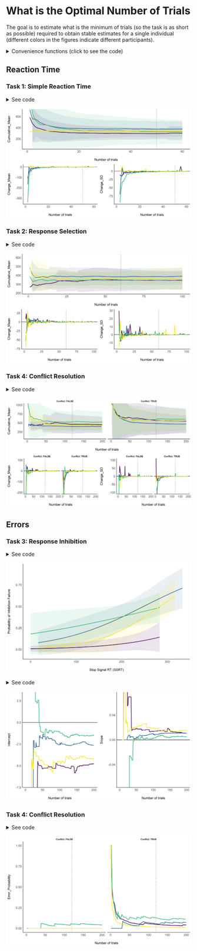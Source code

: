
# What is the Optimal Number of Trials

The goal is to estimate what is the minimum of trials (so the task is as
short as possible) required to obtain stable estimates for a single
individual (different colors in the figures indicate different
participants).

<details>

<summary>Convenience functions (click to see the code)</summary>

<p>

``` r
library(tidyverse)
library(easystats)
## # Attaching packages (red = needs update)
## <U+2714> insight     0.6.0        <U+2714> bayestestR  0.4.0     
## <U+26A0> performance 0.3.0.9000   <U+2714> parameters  0.2.5     
## <U+2714> see         0.2.1.9000   <U+2714> effectsize  0.0.1     
## <U+2714> correlation 0.1.0        <U+2714> estimate    0.1.0     
## <U+2714> report      0.1.0        
## Restart the R-Session and update packages in red with 'easystats::easystats_update()'.
library(cowplot)

compute_cumulative <- function(data, fun = mean, col = "RT"){
  cumu <- c()
  for(i in 1:nrow(data)){
    cumu <- c(cumu,
              fun(data[1:i, col], na.rm = TRUE))
  }
  cumu
}

cumulative_data <- function(data){
  data$Cumulative_Mean <- compute_cumulative(data, fun = mean)
  data$Cumulative_SD <- compute_cumulative(data, fun = sd)
  data$Cumulative_CI_high <- data$Cumulative_Mean + data$Cumulative_SD * 1.96
  data$Cumulative_CI_low <- data$Cumulative_Mean - data$Cumulative_SD * 1.96

  data$Change_Mean <- c(NA, tail(data$Cumulative_Mean, -1) - head(data$Cumulative_Mean, -1))
  data$Change_SD <- c(NA, tail(data$Cumulative_SD, -1) - head(data$Cumulative_SD, -1))
  data[c("Participant", "Task", "Trial_Order",
         "Cumulative_Mean", "Cumulative_SD", "Cumulative_CI_high", "Cumulative_CI_low",
         "Change_Mean", "Change_SD")]
}


cumulative_errors <- function(data){
  data$Error <- as.character(data$Response) != as.character(data$Stimulus_Side)
  error_prob <- c()
  for(i in 1:nrow(data)){
    error_prob <- c(error_prob, sum(data$Error[1:i]) / i)
  }
  data$Error_Probability <- error_prob
  data[c("Participant", "Task", "Trial_Order", "Error_Probability")]
}


inhibition_model <- function(data){
  data$Error <- ifelse(as.character(data$Stop_Signal) %in% c("True", "TRUE") & data$Response %in% c("RIGHT", "LEFT"), TRUE, FALSE)
  glm(Error ~ Stop_Signal_RT, data = data, family = "binomial")
}
```

</p>

</details>

## Reaction Time

### Task 1: Simple Reaction Time

<details>

<summary>See code</summary>

<p>

``` r
df <- data.frame()
for(path in list.files(path = "data/", pattern = "*_ProcessingSpeed.csv", full.names = TRUE)){
  df <- rbind(df, cumulative_data(read.csv(path)))
}

fig1 <- cowplot::plot_grid(
  df %>%
    ggplot(aes(x = Trial_Order, y = Cumulative_Mean)) +
    geom_vline(xintercept = 50, linetype = "dotted") +
    geom_ribbon(aes(ymin = Cumulative_CI_low, ymax = Cumulative_CI_high, fill = Participant), alpha = 0.1) +
    geom_line(aes(color = Participant), size = 1) +
    theme_modern() +
    scale_color_viridis_d(guide = FALSE) +
    scale_fill_viridis_d(guide = FALSE) +
    coord_cartesian(ylim = c(50, 700)) +
    xlab("Number of trials"),
  cowplot::plot_grid(df %>%
    ggplot(aes(x = Trial_Order, y = Change_Mean)) +
    geom_vline(xintercept = 50, linetype = "dotted") +
    geom_hline(yintercept = 0) +
    geom_line(aes(color = Participant), size = 1) +
    theme_modern() +
    scale_color_viridis_d(guide = FALSE) +
    xlab("Number of trials"),
  df %>%
    ggplot(aes(x = Trial_Order, y = Change_SD)) +
    geom_vline(xintercept = 50, linetype = "dotted") +
    geom_hline(yintercept = 0) +
    geom_line(aes(color = Participant), size = 1) +
    theme_modern() +
    scale_color_viridis_d(guide = FALSE) +
    xlab("Number of trials")),
  nrow = 2
)
```

</p>

</details>

![](figures/unnamed-chunk-4-1.png)<!-- -->

### Task 2: Response Selection

<details>

<summary>See code</summary>

<p>

``` r
df <- data.frame()
for(path in list.files(path = "data/", pattern = "*_ResponseSelection.csv", full.names = TRUE)){
  df <- rbind(df, cumulative_data(read.csv(path)))
}

fig2 <- cowplot::plot_grid(
  df %>%
    ggplot(aes(x = Trial_Order, y = Cumulative_Mean)) +
    geom_vline(xintercept = 60, linetype = "dotted") +
    geom_ribbon(aes(ymin = Cumulative_CI_low, ymax = Cumulative_CI_high, fill = Participant), alpha = 0.1) +
    geom_line(aes(color = Participant), size = 1) +
    theme_modern() +
    scale_color_viridis_d(guide = FALSE) +
    scale_fill_viridis_d(guide = FALSE) +
    xlab("Number of trials"),
  cowplot::plot_grid(df %>%
    ggplot(aes(x = Trial_Order, y = Change_Mean)) +
    geom_vline(xintercept = 60, linetype = "dotted") +
    geom_hline(yintercept = 0) +
    geom_line(aes(color = Participant), size = 1) +
    theme_modern() +
    scale_color_viridis_d(guide = FALSE) +
    xlab("Number of trials"),
  df %>%
    ggplot(aes(x = Trial_Order, y = Change_SD)) +
    geom_vline(xintercept = 60, linetype = "dotted") +
    geom_hline(yintercept = 0) +
    geom_line(aes(color = Participant), size = 1) +
    theme_modern() +
    scale_color_viridis_d(guide = FALSE) +
    xlab("Number of trials")),
  nrow = 2
)
```

</p>

</details>

![](figures/unnamed-chunk-6-1.png)<!-- -->

### Task 4: Conflict Resolution

<details>

<summary>See code</summary>

<p>

``` r
df <- data.frame()
for(path in list.files(path = "data/", pattern = "*_ConflictResolution.csv", full.names = TRUE)){
  dat <- read.csv(path)
  cong <- cumulative_data(dat[dat$Congruence == "CONGRUENT", ])
  cong$Conflict <- FALSE
  incong <- cumulative_data(dat[dat$Congruence != "CONGRUENT", ])
  incong$Conflict <- TRUE
  df <- rbind(df, rbind(cong, incong))
}

fig3 <- cowplot::plot_grid(
  df %>%
    ggplot(aes(x = Trial_Order, y = Cumulative_Mean)) +
    geom_vline(xintercept = 120, linetype = "dotted") +
    geom_ribbon(aes(ymin = Cumulative_CI_low, ymax = Cumulative_CI_high, fill = Participant), alpha = 0.1) +
    geom_line(aes(color = Participant), size = 1) +
    theme_modern() +
    scale_color_viridis_d(guide = FALSE) +
    scale_fill_viridis_d(guide = FALSE) +
    facet_grid(~Conflict, labeller = "label_both") +
    coord_cartesian(ylim = c(100, 1000)) +
    xlab("Number of trials"),
  cowplot::plot_grid(df %>%
    ggplot(aes(x = Trial_Order, y = Change_Mean)) +
    geom_vline(xintercept = 120, linetype = "dotted") +
    geom_hline(yintercept = 0) +
    geom_line(aes(color = Participant), size = 1) +
    theme_modern() +
    scale_color_viridis_d(guide = FALSE) +
    facet_grid(~Conflict, labeller = "label_both") +
    coord_cartesian(ylim = c(-200, 100)) +
    xlab("Number of trials"),
  df %>%
    ggplot(aes(x = Trial_Order, y = Change_SD)) +
    geom_vline(xintercept = 120, linetype = "dotted") +
    geom_hline(yintercept = 0) +
    geom_line(aes(color = Participant), size = 1) +
    theme_modern() +
    scale_color_viridis_d(guide = FALSE) +
    facet_grid(~Conflict, labeller = "label_both") +
    coord_cartesian(ylim = c(-100, 100)) +
    xlab("Number of trials")),
  nrow = 2
)
```

</p>

</details>

![](figures/unnamed-chunk-8-1.png)<!-- -->

## Errors

<!-- ### Task 2: Response Selection -->

<!-- <details><summary>See code</summary> -->

<!-- <p> -->

<!-- ```{r, echo = TRUE, warning=FALSE, message=FALSE} -->

<!-- df <- data.frame() -->

<!-- for(path in list.files(path = "data/", pattern = "*_ResponseSelection.csv", full.names = TRUE)){ -->

<!--   df <- rbind(df, cumulative_errors(read.csv(path))) -->

<!-- } -->

<!-- fig4 <- df %>% -->

<!--     ggplot(aes(x = Trial_Order, y = Error_Probability)) + -->

<!--     geom_vline(xintercept = 60, linetype = "dotted") + -->

<!--     geom_line(aes(color = Participant), size = 1) + -->

<!--     theme_modern() + -->

<!--     scale_color_viridis_d(guide = FALSE) + -->

<!--     scale_fill_viridis_d(guide = FALSE) -->

<!-- ``` -->

<!-- </p> -->

<!-- </details> -->

<!-- ```{r, echo = FALSE, warning=FALSE, message=FALSE} -->

<!-- fig4 -->

<!-- ``` -->

### Task 3: Response Inhibition

<details>

<summary>See code</summary>

<p>

``` r
df <- data.frame()
for(path in list.files(path = "data/", pattern = "*_ResponseInhibition.csv", full.names = TRUE)){
  data <- read.csv(path)
  predicted <- estimate_link(inhibition_model(data))
  predicted$Participant <- unique(data$Participant)
  df <- rbind(df, predicted)
}


fig5 <- df %>%
  ggplot(aes(x = Stop_Signal_RT, y = Predicted)) +
  geom_ribbon(aes(ymin = CI_low, ymax = CI_high, fill = Participant), alpha = 0.1) +
  geom_line(aes(color = Participant), size = 1) +
  theme_modern() +
  scale_color_viridis_d(guide = FALSE) +
  scale_fill_viridis_d(guide = FALSE)  +
  xlab("Stop Signal RT (SSRT)") +
  ylab("Probability of Inhibition Failure")
```

</p>

</details>

![](figures/unnamed-chunk-10-1.png)<!-- -->

<details>

<summary>See code</summary>

<p>

``` r
df <- data.frame()
for(path in list.files(path = "data/", pattern = "*_ResponseInhibition.csv", full.names = TRUE)){
  data <- read.csv(path)
  for(i in 1:nrow(data)){
    dat <- tryCatch({
        model <- inhibition_model(data[1:i, ])
        params <- insight::get_parameters(model)$estimate
        se <- standard_error(model)
        data.frame(Intercept = params[1],
                   Intercept_CI_high = params[1] + se$SE[1] * 1.96,
                   Intercept_CI_low = params[1] - se$SE[1] * 1.96,
                   Slope = params[2],
                   Slope_CI_high = params[2] + se$SE[2] * 1.96,
                   Slope_CI_low = params[2] - se$SE[2] * 1.96)
    }, error = function(e) {
        data.frame(Intercept = NA,
                   Intercept_CI_high = NA,
                   Intercept_CI_low = NA,
                   Slope = NA,
                   Slope_CI_high = NA,
                   Slope_CI_low = NA)
    })
    
    dat$Participant <- unique(data$Participant)
    dat$Trial_Order <- i
    df <- rbind(df, dat)
  }
}



fig6 <- cowplot::plot_grid(
  df %>%
    ggplot(aes(x = Trial_Order, y = Intercept)) +
    geom_hline(yintercept = 0) +
    # geom_ribbon(aes(ymin = Intercept_CI_low, ymax = Intercept_CI_high, fill = Participant), alpha = 0.1) +
    geom_line(aes(color = Participant), size = 1) +
    theme_modern() +
    scale_color_viridis_d(guide = FALSE) +
    scale_fill_viridis_d(guide = FALSE) +
    coord_cartesian(ylim = c(-7, 3)) +
    xlab("Number of trials"),
  df %>%
    ggplot(aes(x = Trial_Order, y = Slope)) +
    geom_hline(yintercept = 0) +
    # geom_ribbon(aes(ymin = Intercept_CI_low, ymax = Slope_CI_high, fill = Participant), alpha = 0.1) +
    geom_line(aes(color = Participant), size = 1) +
    theme_modern() +
    scale_color_viridis_d(guide = FALSE) +
    scale_fill_viridis_d(guide = FALSE) +
    coord_cartesian(ylim = c(-0.07, 0.07)) +
    xlab("Number of trials")
)
```

</p>

</details>

![](figures/unnamed-chunk-12-1.png)<!-- -->

### Task 4: Conflict Resolution

<details>

<summary>See code</summary>

<p>

``` r
df <- data.frame()
for(path in list.files(path = "data/", pattern = "*_ConflictResolution.csv", full.names = TRUE)){
  dat <- read.csv(path)
  cong <- cumulative_errors(dat[dat$Congruence == "CONGRUENT", ])
  cong$Conflict <- FALSE
  incong <- cumulative_errors(dat[dat$Congruence != "CONGRUENT", ])
  incong$Conflict <- TRUE
  df <- rbind(df, rbind(cong, incong))
}

fig7 <- df %>%
    ggplot(aes(x = Trial_Order, y = Error_Probability)) +
    geom_vline(xintercept = 120, linetype = "dotted") +
    geom_line(aes(color = Participant), size = 1) +
    theme_modern() +
    scale_color_viridis_d(guide = FALSE) +
    scale_fill_viridis_d(guide = FALSE) +
    facet_grid(~Conflict, labeller = "label_both") +
    xlab("Number of trials")
```

</p>

</details>

![](figures/unnamed-chunk-14-1.png)<!-- -->
